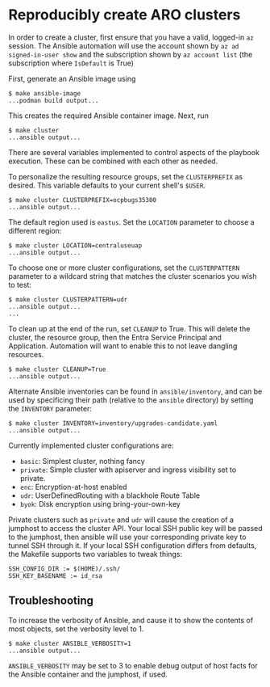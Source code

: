 # Reproducibly create ARO clusters

In order to create a cluster, first ensure that you have a valid, logged-in `az` session. The Ansible automation will use the account shown by `az ad signed-in-user show` and the subscription shown by `az account list` (the subscription where `IsDefault` is True)

First, generate an Ansible image using

```shell
$ make ansible-image
...podman build output...
```

This creates the required Ansible container image. Next, run

```shell
$ make cluster
...ansible output...
```

There are several variables implemented to control aspects of the playbook execution. These can be combined with each other as needed.

To personalize the resulting resource groups, set the `CLUSTERPREFIX` as desired. This variable defaults to your current shell's `$USER`.

```shell
$ make cluster CLUSTERPREFIX=ocpbugs35300
...ansible output...
```

The default region used is `eastus`. Set the `LOCATION` parameter to choose a different region:

```shell
$ make cluster LOCATION=centraluseuap
...ansible output...
```

To choose one or more cluster configurations, set the `CLUSTERPATTERN` parameter to a wildcard string that matches the cluster scenarios you wish to test:

```shell
$ make cluster CLUSTERPATTERN=udr
...ansible output...
...
```

To clean up at the end of the run, set `CLEANUP` to True. This will delete the cluster, the resource group, then the Entra Service Principal and Application. Automation will want to enable this to not leave dangling resources.

```shell
$ make cluster CLEANUP=True
...ansible output...
```

Alternate Ansible inventories can be found in `ansible/inventory`, and can be used by specificing their path (relative to the `ansible` directory) by setting the `INVENTORY` parameter:

```shell
$ make cluster INVENTORY=inventory/upgrades-candidate.yaml
...ansible output...
```

Currently implemented cluster configurations are:

- `basic`: Simplest cluster, nothing fancy
- `private`: Simple cluster with apiserver and ingress visibility set to private.
- `enc`: Encryption-at-host enabled
- `udr`: UserDefinedRouting with a blackhole Route Table
- `byok`: Disk encryption using bring-your-own-key

Private clusters such as `private` and `udr` will cause the creation of a jumphost to access the cluster API. Your local SSH public key will be passed to the jumphost, then ansible will use your corresponding private key to tunnel SSH through it. If your local SSH configuration differs from defaults, the Makefile supports two variables to tweak things:

```shell
SSH_CONFIG_DIR := $(HOME)/.ssh/
SSH_KEY_BASENAME := id_rsa
```

## Troubleshooting

To increase the verbosity of Ansible, and cause it to show the contents of most objects, set the verbosity level to 1.

```shell
$ make cluster ANSIBLE_VERBOSITY=1
...ansible output...
```

`ANSIBLE_VERBOSITY` may be set to 3 to enable debug output of host facts for the Ansible container and the jumphost, if used.
